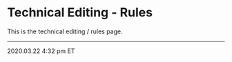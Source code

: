 # Technical Editing - Rules

This is the technical editing / rules page.

<hr class="tight">
<p class="timestamp">2020.03.22 4:32 pm ET</p>
